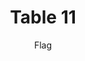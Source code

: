 ---
title: Table 11
subtitle: Flag
layout: default
parent: Section 4
grand_parent: NCEP Grib1 Documentation(Office Note 388)
nav_order: 1
---